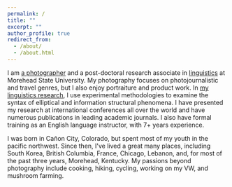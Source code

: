 ```yaml
---
permalink: /
title: ""
excerpt: ""
author_profile: true
redirect_from: 
  - /about/
  - /about.html
---
```


I am [a photographer](https://drdavidpotter.github.io/portfolio/) and a post-doctoral research associate in [linguistics](https://drdavidpotter.github.io/files/PotterCV.pdf) at Morehead State University. My photography focuses on photojournalistic and travel genres, but I also enjoy portraiture and product work. In [my linguistics research](https://drdavidpotter.github.io/research/), I use experimental methodologies to examine the syntax of elliptical and information structural phenomena. I have presented my research at international conferences all over the world and have numerous publications in leading academic journals. I also have formal training as an English language instructor, with 7+ years experience.

I was born in Cañon City, Colorado, but spent most of my youth in the pacific northwest. Since then, I've lived a great many places, including South Korea, British Columbia, France, Chicago, Lebanon, and, for most of the past three years, Morehead, Kentucky. My passions beyond photography include cooking, hiking, cycling, working on my VW, and mushroom farming.